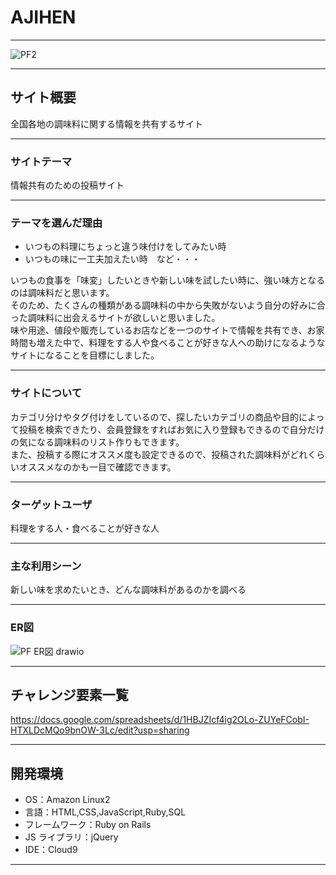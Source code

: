 # **AJIHEN**
---

![PF2](https://user-images.githubusercontent.com/88714751/146628700-7348c88f-6714-4094-bdb9-8210de060d8b.jpg)

---

## **サイト概要**

全国各地の調味料に関する情報を共有するサイト

---

### **サイトテーマ**

情報共有のための投稿サイト

---

### **テーマを選んだ理由**

* いつもの料理にちょっと違う味付けをしてみたい時
* いつもの味に一工夫加えたい時　など・・・

いつもの食事を「味変」したいときや新しい味を試したい時に、強い味方となるのは調味料だと思います。<br>
そのため、たくさんの種類がある調味料の中から失敗がないよう自分の好みに合った調味料に出会えるサイトが欲しいと思いました。<br>
味や用途、値段や販売しているお店などを一つのサイトで情報を共有でき、お家時間も増えた中で、料理をする人や食べることが好きな人への助けになるようなサイトになることを目標にしました。

---

### **サイトについて**
カテゴリ分けやタグ付けをしているので、探したいカテゴリの商品や目的によって投稿を検索できたり、会員登録をすればお気に入り登録もできるので自分だけの気になる調味料のリスト作りもできます。<br>
また、投稿する際にオススメ度も設定できるので、投稿された調味料がどれくらいオススメなのかも一目で確認できます。

---

### **ターゲットユーザ**

料理をする人・食べることが好きな人

---

### **主な利用シーン**

新しい味を求めたいとき、どんな調味料があるのかを調べる

---

### **ER図**

![PF ER図 drawio](https://user-images.githubusercontent.com/88714751/144176076-8fffda75-74bc-4a44-81be-618a381015c7.png)

---

## **チャレンジ要素一覧**

https://docs.google.com/spreadsheets/d/1HBJZIcf4ig2OLo-ZUYeFCobI-HTXLDcMQo9bnOW-3Lc/edit?usp=sharing

---

## **開発環境**

- OS：Amazon Linux2
- 言語：HTML,CSS,JavaScript,Ruby,SQL
- フレームワーク：Ruby on Rails
- JS ライブラリ：jQuery
- IDE：Cloud9

---

